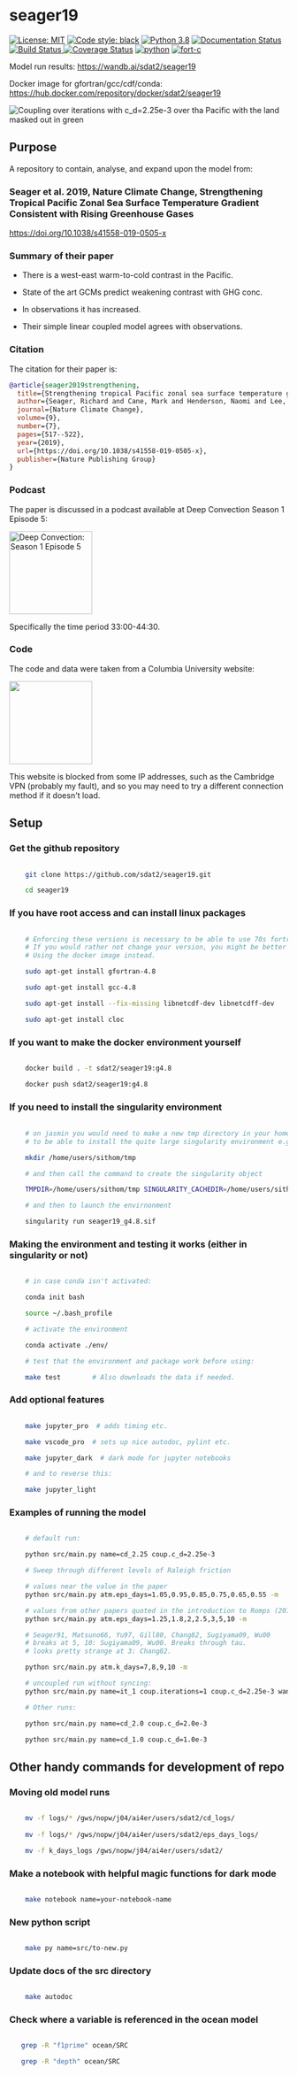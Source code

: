 # seager19

<a href="https://opensource.org/licenses/MIT"><img alt="License: MIT" src=https://img.shields.io/badge/License-MIT-blue.svg></a>
 <a href="https://github.com/psf/black"><img alt="Code style: black" src="https://img.shields.io/badge/code%20style-black-000000.svg"></a>
 <a href=https://www.python.org/downloads/release/python-388/><img src='https://img.shields.io/badge/python-3.8-blue.svg' alt='Python 3.8' /></a>
<a href='https://seager19.readthedocs.io/en/latest/?badge=latest'>
<img src='https://readthedocs.org/projects/seager19/badge/?version=latest' alt='Documentation Status' />
</a>
<a href='https://travis-ci.com/sdat2/seager19'>
    <img src='https://travis-ci.com/sdat2/seager19.svg?branch=main' alt='Build Status' />
</a>
<a href='https://coveralls.io/github/sdat2/seager19?branch=main'><img src='https://coveralls.io/repos/github/sdat2/seager19/badge.svg?branch=main' alt='Coverage Status' /></a>
<a href=https://github.com/sdat2/seager19/actions><img src='https://github.com/sdat2/seager19/actions/workflows/python.yml/badge.svg' alt='python' /></a>
<a href=https://github.com/sdat2/seager19/actions><img src='https://github.com/sdat2/seager19/actions/workflows/fort-c.yml/badge.svg' alt='fort-c' /></a>

Model run results: <https://wandb.ai/sdat2/seager19>

Docker image for gfortran/gcc/cdf/conda: <https://hub.docker.com/repository/docker/sdat2/seager19>

![Coupling over iterations with c_d=2.25e-3 over tha Pacific with the land masked out in green](gifs/coupling_pac_mask.gif)

## Purpose

A repository to contain, analyse, and expand upon the model from:

### Seager et al. 2019, Nature Climate Change, Strengthening Tropical Pacific Zonal Sea Surface Temperature Gradient Consistent with Rising Greenhouse Gases

<https://doi.org/10.1038/s41558-019-0505-x>

### Summary of their paper

- There is a west-east warm-to-cold contrast in the Pacific.

- State of the art GCMs predict weakening contrast with GHG conc.

- In observations it has increased.

- Their simple linear coupled model agrees with observations.

### Citation

The citation for their paper is:

```bibtex
@article{seager2019strengthening,
  title={Strengthening tropical Pacific zonal sea surface temperature gradient consistent with rising greenhouse gases},
  author={Seager, Richard and Cane, Mark and Henderson, Naomi and Lee, Dong-Eun and Abernathey, Ryan and Zhang, Honghai},
  journal={Nature Climate Change},
  volume={9},
  number={7},
  pages={517--522},
  year={2019},
  url={https://doi.org/10.1038/s41558-019-0505-x},
  publisher={Nature Publishing Group}
}
```

### Podcast

The paper is discussed in a podcast available at Deep Convection Season 1 Episode 5:

<a href='https://deep-convection.org/2020/04/13/episode-5-richard-seager/'>
<img src='https://deep-convection.org/wp-content/uploads/2020/02/DC_logo_small_rectangular.png'
alt='Deep Convection: Season 1 Episode 5' width='150' />
</a>

Specifically the time period 33:00-44:30.

### Code

The code and data were taken from a Columbia University website:

<a href='http://kage.ldeo.columbia.edu:81/SOURCES/.LDEO/.ClimateGroup/.PROJECTS/.PublicationsData/.Seager_etal_NCC-2019/'>
<img src='https://upload.wikimedia.org/wikipedia/en/thumb/f/f1/Columbia_University_shield.svg/1200px-Columbia_University_shield.svg.png', width='150'>
</a>

This website is blocked from some IP addresses, such as the Cambridge VPN (probably my fault),
and so you may need to try a different connection method if it doesn't load.

## Setup

### Get the github repository

```bash

    git clone https://github.com/sdat2/seager19.git

    cd seager19

```

### If you have root access and can install linux packages

```bash

    # Enforcing these versions is necessary to be able to use 70s fortran.
    # If you would rather not change your version, you might be better off
    # Using the docker image instead.

    sudo apt-get install gfortran-4.8

    sudo apt-get install gcc-4.8

    sudo apt-get install --fix-missing libnetcdf-dev libnetcdff-dev

    sudo apt-get install cloc
```

### If you want to make the docker environment yourself

```bash

    docker build . -t sdat2/seager19:g4.8

    docker push sdat2/seager19:g4.8
```

### If you need to install the singularity environment

```bash
    
    # on jasmin you would need to make a new tmp directory in your home directory
    # to be able to install the quite large singularity environment e.g:

    mkdir /home/users/sithom/tmp

    # and then call the command to create the singularity object

    TMPDIR=/home/users/sithom/tmp SINGULARITY_CACHEDIR=/home/users/sithom/tmp singularity pull docker://sdat2/seager19:g4.8

    # and then to launch the envirnonment

    singularity run seager19_g4.8.sif

```

### Making the environment and testing it works (either in singularity or not)

```bash

    # in case conda isn't activated:

    conda init bash

    source ~/.bash_profile

    # activate the environment

    conda activate ./env/

    # test that the environment and package work before using:

    make test        # Also downloads the data if needed.

```

### Add optional features

```bash

    make jupyter_pro  # adds timing etc.

    make vscode_pro  # sets up nice autodoc, pylint etc.

    make jupyter_dark  # dark mode for jupyter notebooks

    # and to reverse this:

    make jupyter_light

```

### Examples of running the model

```bash

    # default run:

    python src/main.py name=cd_2.25 coup.c_d=2.25e-3

    # Sweep through different levels of Raleigh friction

    # values near the value in the paper
    python src/main.py atm.eps_days=1.05,0.95,0.85,0.75,0.65,0.55 -m 

    # values from other papers quoted in the introduction to Romps (2014) "Raleigh Damping in the Free Troposphere"
    python src/main.py atm.eps_days=1.25,1.8,2,2.5,3,5,10 -m

    # Seager91, Matsuno66, Yu97, Gill80, Chang82, Sugiyama09, Wu00
    # breaks at 5, 10: Sugiyama09, Wu00. Breaks through tau.
    # looks pretty strange at 3: Chang82.

    python src/main.py atm.k_days=7,8,9,10 -m

    # uncoupled run without syncing:
    python src/main.py name=it_1 coup.iterations=1 coup.c_d=2.25e-3 wandb=false

    # Other runs:

    python src/main.py name=cd_2.0 coup.c_d=2.0e-3

    python src/main.py name=cd_1.0 coup.c_d=1.0e-3

```

## Other handy commands for development of repo

### Moving old model runs

```bash

    mv -f logs/* /gws/nopw/j04/ai4er/users/sdat2/cd_logs/
        
    mv -f logs/* /gws/nopw/j04/ai4er/users/sdat2/eps_days_logs/

    mv -f k_days_logs /gws/nopw/j04/ai4er/users/sdat2/

```

### Make a notebook with helpful magic functions for dark mode

```bash

    make notebook name=your-notebook-name

```

### New python script

```bash

    make py name=src/to-new.py
```

### Update docs of the src directory

```bash

    make autodoc
```

### Check where a variable is referenced in the ocean model

```bash

   grep -R "f1prime" ocean/SRC

   grep -R "depth" ocean/SRC

```
